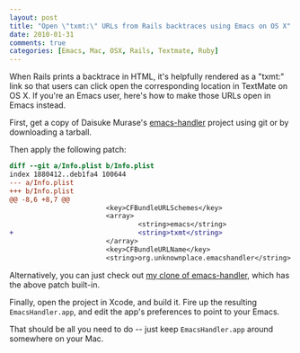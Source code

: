```yaml
---
layout: post
title: "Open \"txmt:\" URLs from Rails backtraces using Emacs on OS X"
date: 2010-01-31
comments: true
categories: [Emacs, Mac, OSX, Rails, Textmate, Ruby]
---
```


When Rails prints a backtrace in HTML, it's helpfully rendered as a
"txmt:" link so that users can click open the corresponding location
in TextMate on OS X. If you're an Emacs user, here's how to make those
URLs open in Emacs instead.

<!-- more -->

First, get a copy of Daisuke Murase's
[emacs-handler](http://github.com/typester/emacs-handler) project
using git or by downloading a tarball.

Then apply the following patch:

``` diff
diff --git a/Info.plist b/Info.plist
index 1880412..deb1fa4 100644
--- a/Info.plist
+++ b/Info.plist
@@ -8,6 +8,7 @@
                        <key>CFBundleURLSchemes</key>
                        <array>
                                <string>emacs</string>
+                               <string>txmt</string>
                        </array>
                        <key>CFBundleURLName</key>
                        <string>org.unknownplace.emacshandler</string>
```

Alternatively, you can just check out
[my clone of emacs-handler](http://github.com/purcell/emacs-handler),
which has the above patch built-in.

Finally, open the project in Xcode, and build it. Fire up the
resulting `EmacsHandler.app`, and edit the app's preferences to point to
your Emacs.

That should be all you need to do -- just keep `EmacsHandler.app` around
somewhere on your Mac.
